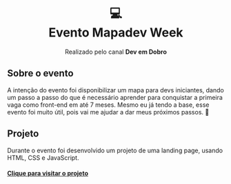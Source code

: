 <h1 align="center">
  💻<br>Evento Mapadev Week
</h1>

<p align="center">Realizado pelo canal <strong>Dev em Dobro</strong></p>

## Sobre o evento

A intenção do evento foi disponibilizar um mapa para devs iniciantes, dando um passo a passo do que é necessário aprender para conquistar a primeira vaga como front-end em até 7 
meses. Mesmo eu já tendo a base, esse evento foi muito útil, pois vai me ajudar a dar meus próximos passos. 🚀

## Projeto

Durante o evento foi desenvolvido um projeto de uma landing page, usando HTML, CSS e JavaScript.

<h4><a href="https://lucasgabriell97.github.io/evento-mapadev-week/" target="_blank">Clique para visitar o projeto</a></h4>
